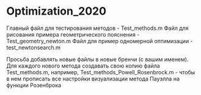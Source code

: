 # Optimization_2020
Главный файл для тестирования методов - Test_methods.m
Файл для рисования примера геометрического пояснения - Test_geometry_newton.m
Файл для пример одномерной оптимизации - test_newtonsearch.m

Просьба добавлять новые файлы в новые бренчи (с вашим именем). Для каждого нового метода создавать свою копию файла Test_methods.m, например,
Test_methods_Powell_Rosenbrock.m - чтобы в нем прописать все настройки визуализации метода Пауэлла на функции Розенброка
